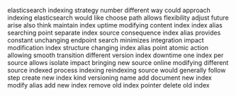 elasticsearch indexing strategy number different way could approach indexing elasticsearch would like choose path allows flexibility adjust future arise also think maintain index uptime modifying content index index alias searching point separate index source consequence index alias provides constant unchanging endpoint search minimizes integration impact modification index structure changing index alias point atomic action allowing smooth transition different version index downtime one index per source allows isolate impact bringing new source online modifying different source indexed process indexing reindexing source would generally follow step create new index kind versioning name add document new index modify alias add new index remove old index pointer delete old index